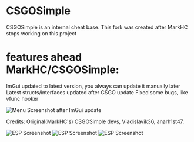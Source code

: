 # CSGOSimple
CSGOSimple is an internal cheat base. This fork was created after MarkHC stops working on this project

# features ahead MarkHC/CSGOSimple:
  ImGui updated to latest version, you always can update it manually later
  Latest structs/interfaces updated after CSGO update
  Fixed some bugs, like vfunc hooker


![Menu Screenshot after ImGui update](https://i.imgur.com/pYgCja5.png)


Credits: Original(MarkHC's) CSGOSimple devs, Vladislavik36, anarh1st47.



![ESP Screenshot](https://i.imgur.com/NRJ4e2n.png)
![ESP Screenshot](https://i.imgur.com/KWO0bsw.png)
![ESP Screenshot](https://i.imgur.com/17iVttS.png)
